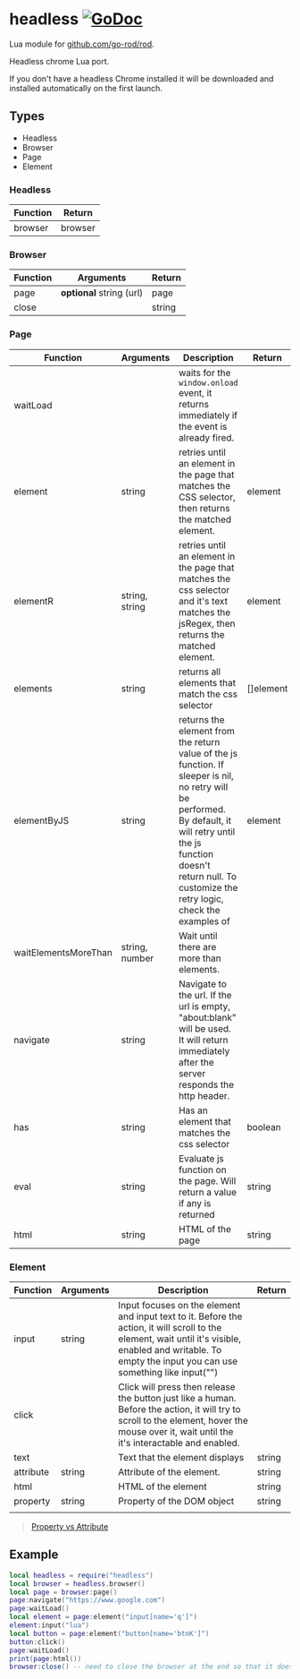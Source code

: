 # headless [![GoDoc](https://pkg.go.dev/badge/github.com/luevano/mangal-lua-libs/headless.svg)](https://pkg.go.dev/github.com/luevano/mangal-lua-libs/headless)

Lua module for [github.com/go-rod/rod](https://pkg.go.dev/github.com/go-rod/rod).

Headless chrome Lua port.

If you don't have a headless Chrome installed
it will be downloaded and installed automatically on the first launch.

## Types

- Headless
- Browser
- Page
- Element

### Headless

| Function | Return  |
|----------|---------|
| browser  | browser |

### Browser

| Function | Arguments                 | Return |
|----------|---------------------------|--------|
| page     | __optional__ string (url) | page   |
| close    |                           | string |

### Page

| Function             | Arguments      | Description                                                                                                                                                                                                                           | Return    |
|----------------------|----------------|---------------------------------------------------------------------------------------------------------------------------------------------------------------------------------------------------------------------------------------|-----------|
| waitLoad             |                | waits for the `window.onload` event, it returns immediately if the event is already fired.                                                                                                                                            |           |
| element              | string         | retries until an element in the page that matches the CSS selector, then returns the matched element.                                                                                                                                 | element   |
| elementR             | string, string | retries until an element in the page that matches the css selector and it's text matches the jsRegex, then returns the matched element.                                                                                               | element   |
| elements             | string         | returns all elements that match the css selector                                                                                                                                                                                      | []element |
| elementByJS          | string         | returns the element from the return value of the js function. If sleeper is nil, no retry will be performed. By default, it will retry until the js function doesn't return null. To customize the retry logic, check the examples of | element   |
| waitElementsMoreThan | string, number | Wait until there are more than <num> <selector> elements.                                                                                                                                                                             |           |
| navigate             | string         | Navigate to the url. If the url is empty, "about:blank" will be used. It will return immediately after the server responds the http header.                                                                                           |           |
| has                  | string         | Has an element that matches the css selector                                                                                                                                                                                          | boolean   |
| eval                 | string         | Evaluate js function on the page. Will return a value if any is returned                                                                                                                                                              | string    |
| html                 | string         | HTML of the page                                                                                                                                                                                                                      | string    |

### Element

| Function  | Arguments | Description                                                                                                                                                                                                 | Return |
|-----------|-----------|-------------------------------------------------------------------------------------------------------------------------------------------------------------------------------------------------------------|--------|
| input     | string    | Input focuses on the element and input text to it. Before the action, it will scroll to the element, wait until it's visible, enabled and writable. To empty the input you can use something like input("") |        |
| click     |           | Click will press then release the button just like a human. Before the action, it will try to scroll to the element, hover the mouse over it, wait until the it's interactable and enabled.                 |        |
| text      |           | Text that the element displays                                                                                                                                                                              | string |
| attribute | string    | Attribute of the element.                                                                                                                                                                                   | string |
| html      |           | HTML of the element                                                                                                                                                                                         | string |
| property  | string    | Property of the DOM object                                                                                                                                                                                  | string |
|           |           |                                                                                                                                                                                                             |        |

> [Property vs Attribute](https://stackoverflow.com/questions/6003819/what-is-the-difference-between-properties-and-attributes-in-html)

## Example

```lua
local headless = require("headless")
local browser = headless.browser()
local page = browser:page()
page:navigate("https://www.google.com")
page:waitLoad()
local element = page:element("input[name='q']")
element:input("lua")
local button = page:element("button[name='btnK']")
button:click()
page:waitLoad()
print(page:html())
browser:close() -- need to close the browser at the end so that it doesn't stay on memory
```
